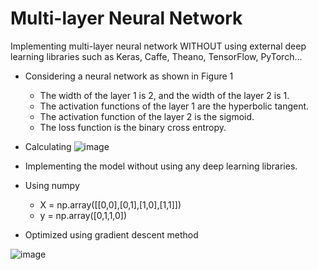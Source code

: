 # Multi-layer Neural Network
Implementing multi-layer neural network WITHOUT using external deep learning libraries such as Keras, Caffe, Theano, TensorFlow, PyTorch...

- Considering a neural network as shown in Figure 1
  - The width of the layer 1 is 2, and the width of the layer 2 is 1.
  - The activation functions of the layer 1 are the hyperbolic tangent.
  - The activation function of the layer 2 is the sigmoid.
  - The loss function is the binary cross entropy.
 
 - Calculating ![image](https://user-images.githubusercontent.com/104048277/216734595-9ba6ff4a-3dd0-458b-89b5-542dc17a7491.png)

- Implementing the model without using any deep learning libraries. 
- Using numpy
  - X = np.array([[0,0],[0,1],[1,0],[1,1]])
  - y = np.array([0,1,1,0])
- Optimized using gradient descent method

![image](https://user-images.githubusercontent.com/104048277/216734698-42837ae9-407a-4a49-8170-ab5063c6744e.png)


